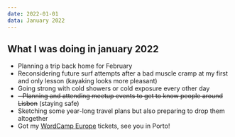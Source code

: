 ```yaml
---
date: 2022-01-01
data: January 2022
---
```


## What I was doing in january 2022

- Planning a trip back home for February
- Reconsidering future surf attempts after a bad muscle cramp at my first and only lesson (kayaking looks more pleasant)
- Going strong with cold showers or cold exposure every other day
- ~~- Planning and attending meetup events to get to know people around Lisbon~~ (staying safe)
- Sketching some year-long travel plans but also preparing to drop them altogether
- Got my [WordCamp Europe](https://europe.wordcamp.org/2022/) tickets, see you in Porto!
